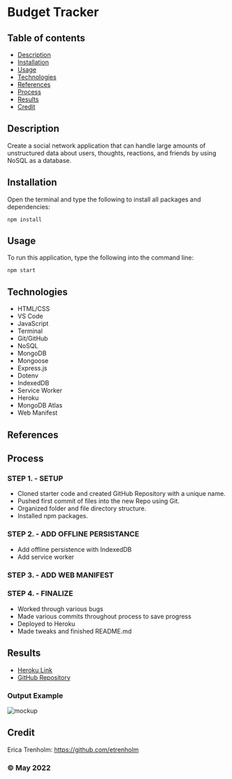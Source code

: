 # Budget Tracker

## Table of contents
* [Description](#description)
* [Installation](#installation)
* [Usage](#usage)
* [Technologies](#technologies)
* [References](#references)
* [Process](#process)
* [Results](#results)
* [Credit](#credit)

## Description
Create a social network application that can handle large amounts of unstructured data about users, thoughts, reactions, and friends by using NoSQL as a database.

## Installation
Open the terminal and type the following to install all packages and dependencies:
```
npm install
```

## Usage
To run this application, type the following into the command line:

```
npm start
``` 

## Technologies
* HTML/CSS
* VS Code
* JavaScript
* Terminal
* Git/GitHub
* NoSQL
* MongoDB
* Mongoose
* Express.js
* Dotenv
* IndexedDB
* Service Worker
* Heroku
* MongoDB Atlas
* Web Manifest

## References

## Process
### STEP 1. - SETUP
* Cloned starter code and created GitHub Repository with a unique name.
* Pushed first commit of files into the new Repo using Git.
* Organized folder and file directory structure.
* Installed npm packages.

### STEP 2. - ADD OFFLINE PERSISTANCE
* Add offline persistence with IndexedDB
* Add service worker


### STEP 3. - ADD WEB MANIFEST


### STEP 4. - FINALIZE
* Worked through various bugs
* Made various commits throughout process to save progress
* Deployed to Heroku
* Made tweaks and finished README.md

## Results
* [Heroku Link]()
* [GitHub Repository](https://github.com/etrenholm/budget-tracker)

### Output Example
![mockup]()

## Credit
Erica Trenholm: https://github.com/etrenholm

### ©️ May 2022